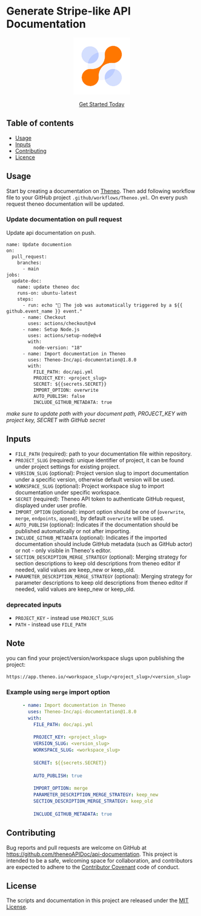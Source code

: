 # Generate Stripe-like API Documentation

<p align="center"><img src='./asset/logo.png' height='150' width='150' /></p>
<p align='center'><a href='https://theneo.io/'>Get Started Today</a></p>

## Table of contents

- [Usage](#usage)
- [Inputs](#inputs)
- [Contributing](#contributing)
- [Licence](#license)

## Usage

Start by creating a documentation on [Theneo](https://theneo.io). Then add following workflow file to your GitHub project `.github/workflows/Theneo.yml`. On every push request theneo documentation will be updated.

### Update documentation on pull request

Update api documentation on push.

```
name: Update documention
on:
  pull_request:
    branches:
      - main
jobs:
  update-doc:
    name: update theneo doc
    runs-on: ubuntu-latest
    steps:
      - run: echo "🎉 The job was automatically triggered by a ${{ github.event_name }} event."
      - name: Checkout
        uses: actions/checkout@v4
      - name: Setup Node.js
        uses: actions/setup-node@v4
        with:
          node-version: "18"
      - name: Import documentation in Theneo
        uses: Theneo-Inc/api-documentation@1.8.0
        with:
          FILE_PATH: doc/api.yml
          PROJECT_KEY: <project_slug>
          SECRET: ${{secrets.SECRET}}
          IMPORT_OPTION: overwrite
          AUTO_PUBLISH: false
          INCLUDE_GITHUB_METADATA: true
```

_make sure to update path with your document path, PROJECT_KEY with project key, SECRET with GitHub secret_

## Inputs

- `FILE_PATH` (required): path to your documentation file within repository.
- `PROJECT_SLUG` (required): unique identifier of project, it can be found under project settings for existing project.
- `VERSION_SLUG` (optional): Project version slug to import documentation under a specific version, otherwise default version will be used.
- `WORKSPACE_SLUG` (optional): Project workspace slug to import documentation under specific workspace.
- `SECRET` (required): Theneo API token to authenticate GitHub request, displayed under user profile.
- `IMPORT_OPTION` (optional): import option should be one of (`overwrite`, `merge`, `endpoints`, `append`), by default `overwrite` will be used.
- `AUTO_PUBLISH` (optional): Indicates if the documentation should be published automatically or not after importing.
- `INCLUDE_GITHUB_METADATA` (optional): Indicates if the imported documentation should include GitHub metadata (such as GitHub actor) or not - only visible in Theneo's editor.
- `SECTION_DESCRIPTION_MERGE_STRATEGY` (optional): Merging strategy for section descriptions to keep old descriptions from theneo editor if needed, valid values are keep_new or keep_old.
- `PARAMETER_DESCRIPTION_MERGE_STRATEGY` (optional): Merging strategy for parameter descriptions to keep old descriptions from theneo editor if needed, valid values are keep_new or keep_old.

### deprecated inputs
- `PROJECT_KEY` - instead use `PROJECT_SLUG`
- `PATH` - instead use `FILE_PATH`

## Note
you can find your project/version/workspace slugs upon publishing the project:

`https://app.theneo.io/<workspace_slug>/<project_slug>/<version_slug>`


### Example using `merge` import option
```yaml
      - name: Import documentation in Theneo
        uses: Theneo-Inc/api-documentation@1.8.0
        with:
          FILE_PATH: doc/api.yml

          PROJECT_KEY: <project_slug>
          VERSION_SLUG: <version_slug>
          WORKSPACE_SLUG: <workspace_slug>

          SECRET: ${{secrets.SECRET}}

          AUTO_PUBLISH: true

          IMPORT_OPTION: merge
          PARAMETER_DESCRIPTION_MERGE_STRATEGY: keep_new
          SECTION_DESCRIPTION_MERGE_STRATEGY: keep_old

          INCLUDE_GITHUB_METADATA: true
```

## Contributing

Bug reports and pull requests are welcome on GitHub at https://github.com/theneoAPIDoc/api-documentation. This project is intended to be a safe, welcoming space for collaboration, and contributors are expected to adhere to the [Contributor Covenant](http://contributor-covenant.org/) code of conduct.

## License

The scripts and documentation in this project are released under the [MIT License](https://github.com/theneoAPIDoc/api-documentation/blob/main/LICENSE).
